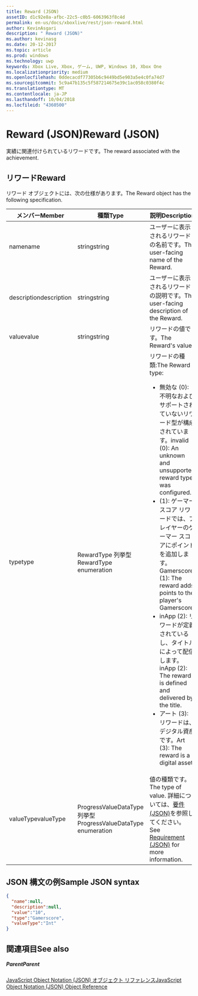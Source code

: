 ```yaml
---
title: Reward (JSON)
assetID: d1c92e8a-afbc-22c5-c0b5-6063963f8c4d
permalink: en-us/docs/xboxlive/rest/json-reward.html
author: KevinAsgari
description: " Reward (JSON)"
ms.author: kevinasg
ms.date: 20-12-2017
ms.topic: article
ms.prod: windows
ms.technology: uwp
keywords: Xbox Live, Xbox, ゲーム, UWP, Windows 10, Xbox One
ms.localizationpriority: medium
ms.openlocfilehash: 0ddecacdf77305b6c9449bd5e903a5e4c0fa74d7
ms.sourcegitcommit: 5c9a47b135c5f587214675e39c1ac058c0380f4c
ms.translationtype: MT
ms.contentlocale: ja-JP
ms.lasthandoff: 10/04/2018
ms.locfileid: "4360500"
---
```

# <a name="reward-json"></a><span data-ttu-id="31517-104">Reward (JSON)</span><span class="sxs-lookup"><span data-stu-id="31517-104">Reward (JSON)</span></span>
<span data-ttu-id="31517-105">実績に関連付けられているリワードです。</span><span class="sxs-lookup"><span data-stu-id="31517-105">The reward associated with the achievement.</span></span>
<a id="ID4EN"></a>


## <a name="reward"></a><span data-ttu-id="31517-106">リワード</span><span class="sxs-lookup"><span data-stu-id="31517-106">Reward</span></span>

<span data-ttu-id="31517-107">リワード オブジェクトには、次の仕様があります。</span><span class="sxs-lookup"><span data-stu-id="31517-107">The Reward object has the following specification.</span></span>

| <span data-ttu-id="31517-108">メンバー</span><span class="sxs-lookup"><span data-stu-id="31517-108">Member</span></span>| <span data-ttu-id="31517-109">種類</span><span class="sxs-lookup"><span data-stu-id="31517-109">Type</span></span>| <span data-ttu-id="31517-110">説明</span><span class="sxs-lookup"><span data-stu-id="31517-110">Description</span></span>|
| --- | --- | --- |
| <span data-ttu-id="31517-111">name</span><span class="sxs-lookup"><span data-stu-id="31517-111">name</span></span>| <span data-ttu-id="31517-112">string</span><span class="sxs-lookup"><span data-stu-id="31517-112">string</span></span>| <span data-ttu-id="31517-113">ユーザーに表示されるリワードの名前です。</span><span class="sxs-lookup"><span data-stu-id="31517-113">The user-facing name of the Reward.</span></span>|
| <span data-ttu-id="31517-114">description</span><span class="sxs-lookup"><span data-stu-id="31517-114">description</span></span>| <span data-ttu-id="31517-115">string</span><span class="sxs-lookup"><span data-stu-id="31517-115">string</span></span>| <span data-ttu-id="31517-116">ユーザーに表示されるリワードの説明です。</span><span class="sxs-lookup"><span data-stu-id="31517-116">The user-facing description of the Reward.</span></span>|
| <span data-ttu-id="31517-117">value</span><span class="sxs-lookup"><span data-stu-id="31517-117">value</span></span>| <span data-ttu-id="31517-118">string</span><span class="sxs-lookup"><span data-stu-id="31517-118">string</span></span>| <span data-ttu-id="31517-119">リワードの値です。</span><span class="sxs-lookup"><span data-stu-id="31517-119">The Reward's value.</span></span>|
| <span data-ttu-id="31517-120">type</span><span class="sxs-lookup"><span data-stu-id="31517-120">type</span></span>| <span data-ttu-id="31517-121">RewardType 列挙型</span><span class="sxs-lookup"><span data-stu-id="31517-121">RewardType enumeration</span></span>| <span data-ttu-id="31517-122">リワードの種類:</span><span class="sxs-lookup"><span data-stu-id="31517-122">The Reward type:</span></span> <ul><li><span data-ttu-id="31517-123">無効な (0): 不明なおよびサポートされていないリワード型が構成されています。</span><span class="sxs-lookup"><span data-stu-id="31517-123">invalid (0): An unknown and unsupported reward type was configured.</span></span></li><li><span data-ttu-id="31517-124">(1): ゲーマー スコア リワードでは、プレイヤーのゲーマー スコアにポイントを追加します。</span><span class="sxs-lookup"><span data-stu-id="31517-124">Gamerscore (1): The reward adds points to the player's Gamerscore.</span></span></li><li><span data-ttu-id="31517-125">inApp (2): リワードが定義されているし、タイトルによって配信します。</span><span class="sxs-lookup"><span data-stu-id="31517-125">inApp (2): The reward is defined and delivered by the title.</span></span></li><li><span data-ttu-id="31517-126">アート (3): リワードは、デジタル資産です。</span><span class="sxs-lookup"><span data-stu-id="31517-126">Art (3): The reward is a digital asset.</span></span></li></ul> | 
| <span data-ttu-id="31517-127">valueType</span><span class="sxs-lookup"><span data-stu-id="31517-127">valueType</span></span>| <span data-ttu-id="31517-128">ProgressValueDataType 列挙型</span><span class="sxs-lookup"><span data-stu-id="31517-128">ProgressValueDataType enumeration</span></span>| <span data-ttu-id="31517-129">値の種類です。</span><span class="sxs-lookup"><span data-stu-id="31517-129">The type of value.</span></span> <span data-ttu-id="31517-130">詳細については、[要件 (JSON)](json-requirement.md)を参照してください。</span><span class="sxs-lookup"><span data-stu-id="31517-130">See [Requirement (JSON)](json-requirement.md) for more information.</span></span>|

<a id="ID4EBD"></a>


## <a name="sample-json-syntax"></a><span data-ttu-id="31517-131">JSON 構文の例</span><span class="sxs-lookup"><span data-stu-id="31517-131">Sample JSON syntax</span></span>


```json
{
  "name":null,
  "description":null,
  "value":"10",
  "type":"Gamerscore",
  "valueType":"Int"
}

```


<a id="ID4EKD"></a>


## <a name="see-also"></a><span data-ttu-id="31517-132">関連項目</span><span class="sxs-lookup"><span data-stu-id="31517-132">See also</span></span>

<a id="ID4EMD"></a>


##### <a name="parent"></a><span data-ttu-id="31517-133">Parent</span><span class="sxs-lookup"><span data-stu-id="31517-133">Parent</span></span>

[<span data-ttu-id="31517-134">JavaScript Object Notation (JSON) オブジェクト リファレンス</span><span class="sxs-lookup"><span data-stu-id="31517-134">JavaScript Object Notation (JSON) Object Reference</span></span>](atoc-xboxlivews-reference-json.md)
